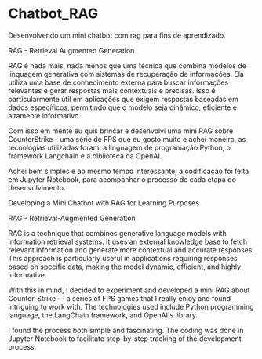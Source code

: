 # Chatbot_RAG

Desenvolvendo um mini chatbot com rag para fins de aprendizado.

RAG - Retrieval Augmented Generation

RAG é nada mais, nada menos que uma técnica que combina modelos de linguagem generativa com sistemas de recuperação de informações. Ela utiliza uma base de conhecimento externa para buscar informações relevantes e gerar respostas mais contextuais e precisas. Isso é particularmente útil em aplicações que exigem respostas baseadas em dados específicos, permitindo que o modelo seja dinâmico, eficiente e altamente informativo.

Com isso em mente eu quis brincar e desenvolvi uma mini RAG sobre CounterStrike - uma série de FPS que eu gosto muito e achei maneiro, as tecnologias utilizadas foram: a linguagem de programação Python, o framework Langchain e a biblioteca da OpenAI.

Achei bem simples e ao mesmo tempo interessante, a codificação foi feita em Jupyter Notebook, para acompanhar o processo de cada etapa do desenvolvimento.



Developing a Mini Chatbot with RAG for Learning Purposes

RAG - Retrieval-Augmented Generation

RAG is a technique that combines generative language models with information retrieval systems. It uses an external knowledge base to fetch relevant information and generate more contextual and accurate responses. This approach is particularly useful in applications requiring responses based on specific data, making the model dynamic, efficient, and highly informative.

With this in mind, I decided to experiment and developed a mini RAG about Counter-Strike — a series of FPS games that I really enjoy and found intriguing to work with. The technologies used include Python programming language, the LangChain framework, and OpenAI's library.

I found the process both simple and fascinating. The coding was done in Jupyter Notebook to facilitate step-by-step tracking of the development process.